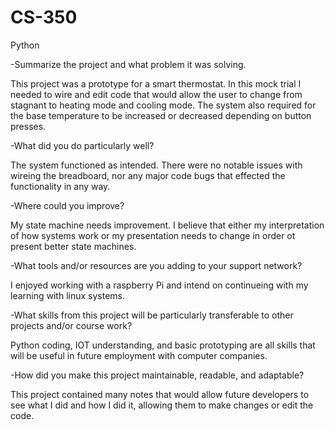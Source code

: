 # CS-350
Python


-Summarize the project and what problem it was solving.

  This project was a prototype for a smart thermostat. In this mock trial I needed to wire and edit code that would allow the user to change from stagnant to heating mode and cooling mode. The system also required for the base temperature to be increased or decreased depending on button presses.

  
  
-What did you do particularly well?

The system functioned as intended. There were no notable issues with wireing the breadboard, nor any major code bugs that effected the functionality in any way.



-Where could you improve?

My state machine needs improvement. I believe that either my interpretation of how systems work or my presentation needs to change in order ot present better state machines.



-What tools and/or resources are you adding to your support network?

I enjoyed working with a raspberry Pi and intend on continueing with my learning with linux systems. 



-What skills from this project will be particularly transferable to other projects and/or course work?

Python coding, IOT understanding, and basic prototyping are all skills that will be useful in future employment with computer companies.



-How did you make this project maintainable, readable, and adaptable?

This project contained many notes that would allow future developers to see what I did and how I did it, allowing them to make changes or edit the code.
